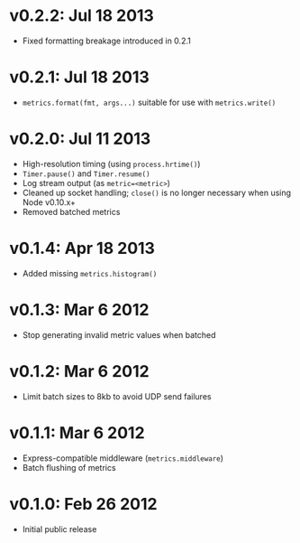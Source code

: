 v0.2.2: Jul 18 2013
===================

* Fixed formatting breakage introduced in 0.2.1

v0.2.1: Jul 18 2013
===================

* `metrics.format(fmt, args...)` suitable for use with `metrics.write()`

v0.2.0: Jul 11 2013
===================

* High-resolution timing (using `process.hrtime()`)
* `Timer.pause()` and `Timer.resume()`
* Log stream output (as `metric=<metric>`)
* Cleaned up socket handling; `close()` is no longer necessary when using Node
  v0.10.x+
* Removed batched metrics

v0.1.4: Apr 18 2013
===================

* Added missing `metrics.histogram()`

v0.1.3: Mar 6 2012
==================

* Stop generating invalid metric values when batched

v0.1.2: Mar 6 2012
==================

* Limit batch sizes to 8kb to avoid UDP send failures

v0.1.1: Mar 6 2012
==================

* Express-compatible middleware (`metrics.middleware`)
* Batch flushing of metrics

v0.1.0: Feb 26 2012
===================

* Initial public release

